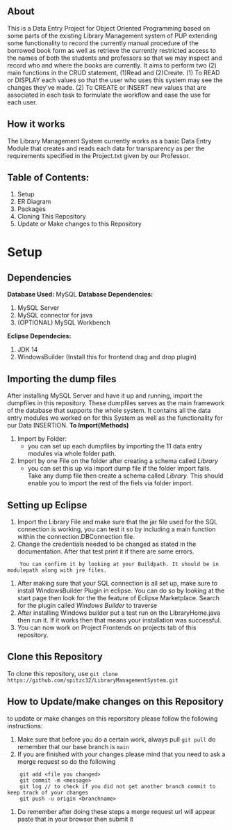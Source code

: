 ## About
This is a Data Entry Project for Object Oriented Programming based on some parts of the existing Library Management system of PUP extending some functionality to record the currently manual procedure of the borrowed book form as well as retrieve the currently restricted access to the names of both the students and professors so that we may inspect and record who and where the books are currently. It aims to perform two (2) main functions in the CRUD statement, (1)Read and (2)Create. 
(1) To READ or DISPLAY each values so that the user who uses this system may see the changes they've made.
(2) To CREATE or INSERT new values that are associated in each task to formulate the workflow and ease the use for each user.

## How it works
The Library Management System currently works as a basic Data Entry Module that creates and reads each data for transparency as per the requirements specified in the Project.txt given by our Professor.

## Table of Contents:
1. Setup
1. ER Diagram
1. Packages
1. Cloning This Repository
1. Update or Make changes to this Repository


# Setup
## Dependencies
**Database Used:** MySQL
**Database Dependencies:**
1. MySQL Server
1. MySQL connector for java
1. (OPTIONAL) MySQL Workbench

**Eclipse Dependecies:**
1. JDK 14
1. WindowsBuilder (Install this for frontend drag and drop plugin)

## Importing the dump files
After installing MySQL Server and have it up and running, import the dumpfiles in this repository. These dumpfiles serves as the main framework of the database that supports the whole system. It contains all the data entry modules we worked on for this System as well as the functionality for our Data INSERTION.
**To Import(Methods)**
1. Import by Folder:
    - you can set up each dumpfiles by importing the 11 data entry modules via whole folder path.
2. Import by one File on the folder after creating a schema called *Library*
    - you can set this up via import dump file if the folder import fails. Take any dump file then create a schema called *Library*. This should  enable you to import the rest of the fiels via folder import.

## Setting up Eclipse
1. Import the Library File and make sure that the jar file used for the SQL connection is working, you can test it so by including a main function within the connection.DBConnection file.
1. Change the credentials needed to be changed as stated in the documentation. After that test print it if there are some errors.
```TAKE NOTE: make sure that the dump files are imported and the jar file is in the Library folder. 
    You can confirm it by looking at your Buildpath. It should be in modulepath along with jre files.
``` 
1. After making sure that your SQL connection is all set up, make sure to install WindowsBuilder Plugin in eclipse. You can do so by looking at the start page then look for the the feature of Eclipse Marketplace. Search for the plugin called *Windows Builder* to traverse 
1. After installing Windows builder put a test run on the LibraryHome.java then run it. If it works then that means your installation was successful.
1. You can now work on Project Frontends on projects tab of this repository.


## Clone this Repository
To clone this repository,  use `git clone https://github.com/spitzc32/LibraryManagementSystem.git`

## How to Update/make changes on this Repository
to update or make changes on this reporsitory please follow the following instructions:
1. Make sure that before you do a certain work, always pull `git pull` do remember that our base branch is `main`
1. If you are finished with your changes please mind that you need to ask a merge request so do the following
``` git checkout -b branch
    git add <file you changed>
    git commit -m <message>
    git log // to check if you did not get another branch commit to keep track of your changes
    git push -u origin <branchname>
```
1. Do remember after doing these steps a merge request url will appear paste that in your browser then submit it
